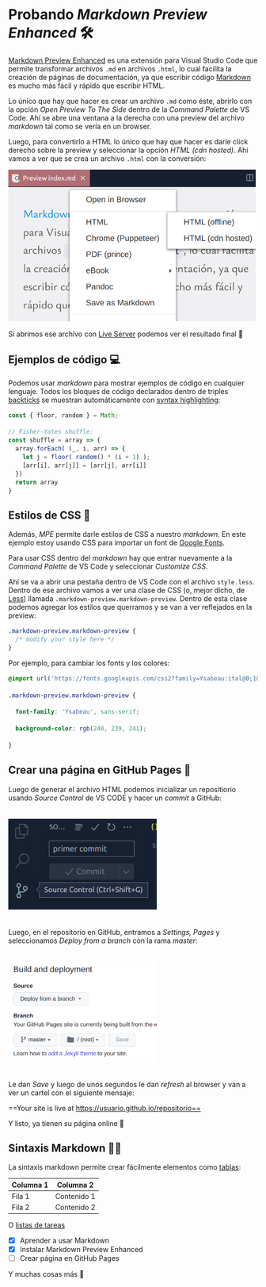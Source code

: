 


# Probando _Markdown Preview Enhanced_ 🛠️

[Markdown Preview Enhanced](https://shd101wyy.github.io/markdown-preview-enhanced/#/) es una extensión para Visual Studio Code que permite transformar archivos `.md` en archivos `.html`, lo cual facilita la creación de páginas de documentación, ya que escribir código [Markdown](https://www.markdownguide.org/getting-started/) es mucho más fácil y rápido que escribir HTML.

Lo único que hay que hacer es crear un archivo `.md` como éste, abrirlo con la opción _Open Preview To The Side_ dentro de la _Command Palette_ de VS Code. Ahí se abre una ventana a la derecha con una preview del archivo _markdown_ tal como se vería en un browser.

Luego, para convertirlo a HTML lo único que hay que hacer es darle click derecho sobre la preview y seleccionar la opción _HTML (cdn hosted)_. Ahí vamos a ver que se crea un archivo `.html` con la conversión:

<img 
  src="./assets/markdown-preview.png" 
  alt="markdown preview"
  width="500"
  style="text-align:center;"
/>


Si abrimos ese archivo con [Live Server](https://ritwickdey.github.io/vscode-live-server/) podemos ver el resultado final 🎉️

## Ejemplos de código 💻️

Podemos usar _markdown_ para mostrar ejemplos de código en cualquier lenguaje. Todos los bloques de código declarados dentro de triples [backticks](https://wumbo.net/symbols/backtick/) se muestran automáticamente con [syntax highlighting](https://www.markdownguide.org/extended-syntax/#syntax-highlighting):

```js
const { floor, random } = Math;

// Fisher-Yates shuffle:
const shuffle = array => {
  array.forEach( (_, i, arr) => {
    let j = floor( random() * (i + 1) );
    [arr[i], arr[j]] = [arr[j], arr[i]]
  })
  return array
}
```



## Estilos de CSS 💅️

Además, _MPE_ permite darle estilos de CSS a nuestro _markdown_. En este ejemplo estoy usando CSS para importar un font de [Google Fonts](https://fonts.google.com/).

Para usar CSS dentro del _markdown_ hay que entrar nuevamente a la _Command Palette_ de VS Code y seleccionar _Customize CSS_.

Ahí se va a abrir una pestaña dentro de VS Code con el archivo `style.less`. Dentro de ese archivo vamos a ver una clase de CSS (o, mejor dicho, de [Less](https://lesscss.org/)) llamada `.markdown-preview.markdown-preview`. Dentro de esta clase podemos agregar los estilos que querramos y se van a ver reflejados en la preview:

```css
.markdown-preview.markdown-preview {
  /* modify your style here */
}
```

Por ejemplo, para cambiar los fonts y los colores:

```css
@import url('https://fonts.googleapis.com/css2?family=Ysabeau:ital@0;1&display=swap');

.markdown-preview.markdown-preview {
  
  font-family: 'Ysabeau', sans-serif;

  background-color: rgb(240, 239, 241);

}
```

## Crear una página en GitHub Pages 📝️ 

Luego de generar el archivo HTML podemos inicializar un repositiorio usando _Source Control_ de VS CODE y hacer un _commit_ a GitHub:

<img 
  src="./assets/primer-commit.png" 
  alt="markdown preview"
  width="300"
  style="margin: 20px auto;"
/>

Luego, en el repositorio en GitHub, entramos a _Settings, Pages_ y seleccionamos _Deploy from a branch_ con la rama _master_:

<img 
  src="./assets/github-pages.png" 
  alt="markdown preview"
  width="300"
  style="margin: 20px auto;"
/>

Le dan _Save_ y luego de unos segundos le dan _refresh_ al browser y van a ver un cartel con el siguiente mensaje:

==Your site is live at https://usuario.github.io/repositorio==

Y listo, ya tienen su página online 🥳️

## Sintaxis Markdown 👨‍💻️

La sintaxis markdown permite crear fácilmente elementos como [tablas](https://www.markdownguide.org/extended-syntax/#tables):

| Columna 1   | Columna 2    |
| ----------- | -----------  |
| Fila 1      | Contenido 1  |
| Fila 2      | Contenido 2  |

O [listas de tareas](https://www.markdownguide.org/extended-syntax/#task-lists)

- [x] Aprender a usar Markdown
- [x] Instalar Markdown Preview Enhanced
- [ ] Crear página en GitHub Pages

Y muchas cosas más 🙂️



